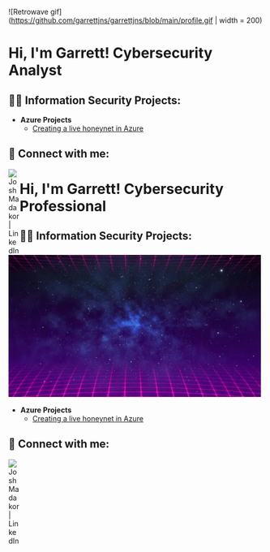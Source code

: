 ![Retrowave gif](https://github.com/garrettjns/garrettjns/blob/main/profile.gif | width = 200)

<h1>Hi, I'm Garrett! Cybersecurity Analyst<br/></h1>

<h2>👨‍💻 Information Security Projects:</h2>

- <b>Azure Projects</b>
  - [Creating a live honeynet in Azure](https://github.com/garrettjns/honeynet-siem)

<h2> 🤳 Connect with me:</h2>

[<img align="left" alt="JoshMadakor | LinkedIn" width="22px" src="https://cdn.jsdelivr.net/npm/simple-icons@v3/icons/linkedin.svg" />][linkedin]

[linkedin]: https://www.linkedin.com/in/garrett-jones-0036b9150/

<!--
**joshmadakor1/joshmadakor1** is a ✨ _special_ ✨ repository because its `README.md` (this file) appears on your GitHub profile.

Here are some ideas to get you started:

- 🔭 I’m currently working on ...
- 🌱 I’m currently learning ...
- 👯 I’m looking to collaborate on ...
- 🤔 I’m looking for help with ...
- 💬 Ask me about ...
- 📫 How to reach me: ...
- 😄 Pronouns: ...
- ⚡ Fun fact: ...
-->


<h1>Hi, I'm Garrett! Cybersecurity Professional <br/></h1>

<h2>👨‍💻 Information Security Projects:</h2>

![Retrowave gif](https://github.com/garrettjns/garrettjns/blob/main/profile.gif)

- <b>Azure Projects</b>
  - [Creating a live honeynet in Azure](https://github.com/garrettjns/honeynet-siem)

<h2> 🤳 Connect with me:</h2>

[<img align="left" alt="JoshMadakor | LinkedIn" width="22px" src="https://cdn.jsdelivr.net/npm/simple-icons@v3/icons/linkedin.svg" />][linkedin]

[linkedin]: https://www.linkedin.com/in/garrett-jones-0036b9150/

<!--
**joshmadakor1/joshmadakor1** is a ✨ _special_ ✨ repository because its `README.md` (this file) appears on your GitHub profile.

Here are some ideas to get you started:

- 🔭 I’m currently working on ...
- 🌱 I’m currently learning ...
- 👯 I’m looking to collaborate on ...
- 🤔 I’m looking for help with ...
- 💬 Ask me about ...
- 📫 How to reach me: ...
- 😄 Pronouns: ...
- ⚡ Fun fact: ...
-->
